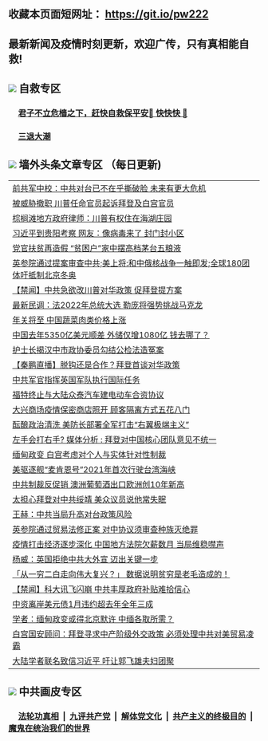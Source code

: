 ## 收藏本页面短网址： https://git.io/pw222
## 最新新闻及疫情时刻更新，欢迎广传，只有真相能自救! 

## <img src="https://img.icons8.com/cute-clipart/2x/circled-right.png">  自救专区

 ### &nbsp;&nbsp;&nbsp;&nbsp; [君子不立危樯之下，赶快自救保平安🍎 快快快 📩](https://github.com/pwgy/td/blob/master/README.md)
 
 ### &nbsp;&nbsp;&nbsp;&nbsp; [三退大潮](https://is.gd/fCPoKo) 
 
## <img src="https://img.icons8.com/cute-clipart/2x/circled-right.png"> 墙外头条文章专区 （每日更新)

<Table>
<tr><td colspan="2" align="left"><a href="https://qkavawju.xhuyd.press/?name=c1302894&key=encdeuyadochlaxz&from=pw2">前共军中校：中共对台已不在乎撕破脸 未来有更大危机</a></td></tr>
<tr><td colspan="2" align="left"><a href="https://qkavawju.xhuyd.press/?name=c1302891&key=encdeuyadochlaxz&from=pw2">被威胁撤职 川普任命官员起诉拜登及白宫官员</a></td></tr>
<tr><td colspan="2" align="left"><a href="https://qkavawju.xhuyd.press/?name=c1302905&key=encdeuyadochlaxz&from=pw2">棕榈滩地方政府律师：川普有权住在海湖庄园</a></td></tr>
<tr><td colspan="2" align="left"><a href="https://qkavawju.xhuyd.press/?name=c1302882&key=encdeuyadochlaxz&from=pw2">习近平到贵阳考察 网友：像病毒来了 封门封小区</a></td></tr>
<tr><td colspan="2" align="left"><a href="https://qkavawju.xhuyd.press/?name=c1302913&key=encdeuyadochlaxz&from=pw2">党官扶贫再造假 “贫困户”家中摆高档茅台五粮液</a></td></tr>
<tr><td colspan="2" align="left"><a href="https://qkavawju.xhuyd.press/?name=c1302916&key=encdeuyadochlaxz&from=pw2">英参院通过提案审查中共;美上将:和中俄核战争一触即发;全球180团体吁抵制北京冬奥</a></td></tr>
<tr><td colspan="2" align="left"><a href="https://qkavawju.xhuyd.press/?name=c1302824&key=encdeuyadochlaxz&from=pw2">【禁闻】中共急欲改川普对华政策 促拜登提方案</a></td></tr>
<tr><td colspan="2" align="left"><a href="https://qkavawju.xhuyd.press/?name=c1302888&key=encdeuyadochlaxz&from=pw2">最新民调：法2022年总统大选 勒庞将强势挑战马克龙</a></td></tr>
<tr><td colspan="2" align="left"><a href="https://qkavawju.xhuyd.press/?name=c1302883&key=encdeuyadochlaxz&from=pw2">年关将至 中国蔬菜肉类价格上涨</a></td></tr>
<tr><td colspan="2" align="left"><a href="https://qkavawju.xhuyd.press/?name=c1302884&key=encdeuyadochlaxz&from=pw2">中国去年5350亿美元顺差 外储仅增1080亿 钱去哪了？</a></td></tr>
<tr><td colspan="2" align="left"><a href="https://qkavawju.xhuyd.press/?name=c1302914&key=encdeuyadochlaxz&from=pw2">护士长揭汉中市政协委员勾结公检法造冤案</a></td></tr>
<tr><td colspan="2" align="left"><a href="https://qkavawju.xhuyd.press/?name=c1302915&key=encdeuyadochlaxz&from=pw2">【秦鹏直播】脱钩还是合作？拜登首谈对华政策</a></td></tr>
<tr><td colspan="2" align="left"><a href="https://qkavawju.xhuyd.press/?name=c1302865&key=encdeuyadochlaxz&from=pw2">中共军官指挥英国军队执行国际任务</a></td></tr>
<tr><td colspan="2" align="left"><a href="https://qkavawju.xhuyd.press/?name=c1302910&key=encdeuyadochlaxz&from=pw2">福特终止与大陆众泰汽车建电动车合资协议</a></td></tr>
<tr><td colspan="2" align="left"><a href="https://qkavawju.xhuyd.press/?name=c1302896&key=encdeuyadochlaxz&from=pw2">大兴商场疫情保密商店照开 顾客隔离方式五花八门</a></td></tr>
<tr><td colspan="2" align="left"><a href="https://qkavawju.xhuyd.press/?name=c1302895&key=encdeuyadochlaxz&from=pw2">酝酿政治清洗 美防长部署全军打击“右翼极端主义”</a></td></tr>
<tr><td colspan="2" align="left"><a href="https://qkavawju.xhuyd.press/?name=c1302864&key=encdeuyadochlaxz&from=pw2">左手会打右手? 媒体分析 : 拜登对中国核心团队意见不统一</a></td></tr>
<tr><td colspan="2" align="left"><a href="https://qkavawju.xhuyd.press/?name=c1302909&key=encdeuyadochlaxz&from=pw2">缅甸政变 白宫考虑对个人与实体针对性制裁</a></td></tr>
<tr><td colspan="2" align="left"><a href="https://qkavawju.xhuyd.press/?name=c1302886&key=encdeuyadochlaxz&from=pw2">美驱逐舰“麦肯恩号”2021年首次行驶台湾海峡</a></td></tr>
<tr><td colspan="2" align="left"><a href="https://qkavawju.xhuyd.press/?name=c1302890&key=encdeuyadochlaxz&from=pw2">中共制裁反促销 澳洲葡萄酒出口欧洲创10年新高</a></td></tr>
<tr><td colspan="2" align="left"><a href="https://qkavawju.xhuyd.press/?name=c1302901&key=encdeuyadochlaxz&from=pw2">太担心拜登对中共绥靖 美众议员说他常失眠</a></td></tr>
<tr><td colspan="2" align="left"><a href="https://qkavawju.xhuyd.press/?name=c1302869&key=encdeuyadochlaxz&from=pw2">王赫：中共当局升高对台政策风险</a></td></tr>
<tr><td colspan="2" align="left"><a href="https://qkavawju.xhuyd.press/?name=c1302889&key=encdeuyadochlaxz&from=pw2">英参院通过贸易法修正案 对中协议须审查种族灭绝罪</a></td></tr>
<tr><td colspan="2" align="left"><a href="https://qkavawju.xhuyd.press/?name=c1302847&key=encdeuyadochlaxz&from=pw2">疫情打击经济逐步深化 中国地方法院欠薪数月 当局维稳噤声</a></td></tr>
<tr><td colspan="2" align="left"><a href="https://qkavawju.xhuyd.press/?name=c1302868&key=encdeuyadochlaxz&from=pw2">杨威：英国拒绝中共大外宣 迈出关键一步</a></td></tr>
<tr><td colspan="2" align="left"><a href="https://qkavawju.xhuyd.press/?name=c1302848&key=encdeuyadochlaxz&from=pw2">「从一穷二白走向伟大复兴？」 数据说明贫穷是老毛造成的！</a></td></tr>
<tr><td colspan="2" align="left"><a href="https://qkavawju.xhuyd.press/?name=c1302825&key=encdeuyadochlaxz&from=pw2">【禁闻】科大讯飞闪崩 中共丰厚政府补贴难拾信心</a></td></tr>
<tr><td colspan="2" align="left"><a href="https://qkavawju.xhuyd.press/?name=c1302885&key=encdeuyadochlaxz&from=pw2">中资离岸美元债1月违约超去年全年三成</a></td></tr>
<tr><td colspan="2" align="left"><a href="https://qkavawju.xhuyd.press/?name=c1302846&key=encdeuyadochlaxz&from=pw2">学者：缅甸政变或得北京默许 中缅各取所需？</a></td></tr>
<tr><td colspan="2" align="left"><a href="https://qkavawju.xhuyd.press/?name=c1302904&key=encdeuyadochlaxz&from=pw2">白宫国安顾问：拜登寻求中产阶级外交政策 必须处理中共对美贸易凌霸</a></td></tr>
<tr><td colspan="2" align="left"><a href="https://qkavawju.xhuyd.press/?name=c1302851&key=encdeuyadochlaxz&from=pw2">大陆学者联名致信习近平 吁让郭飞雄夫妇团聚</a></td></tr>

 </Table>

## <img src="https://img.icons8.com/cute-clipart/2x/circled-right.png"> 中共画皮专区


 ### &nbsp;&nbsp;&nbsp;&nbsp; [法轮功真相](https://github.com/begood0513/basic/blob/master/README.md) &nbsp;|&nbsp; [九评共产党](https://github.com/begood0513/9ping.md/blob/master/README.md) &nbsp;|&nbsp; [解体党文化](https://github.com/begood0513/jtdwh.md/blob/master/README.md)   &nbsp;|&nbsp; [共产主义的终极目的](https://github.com/begood0513/gczydzjmd.md/blob/master/README.md) &nbsp;|&nbsp; [魔鬼在统治我们的世界](https://github.com/begood0513/gczydzjmd.md/blob/master/README.md) 

